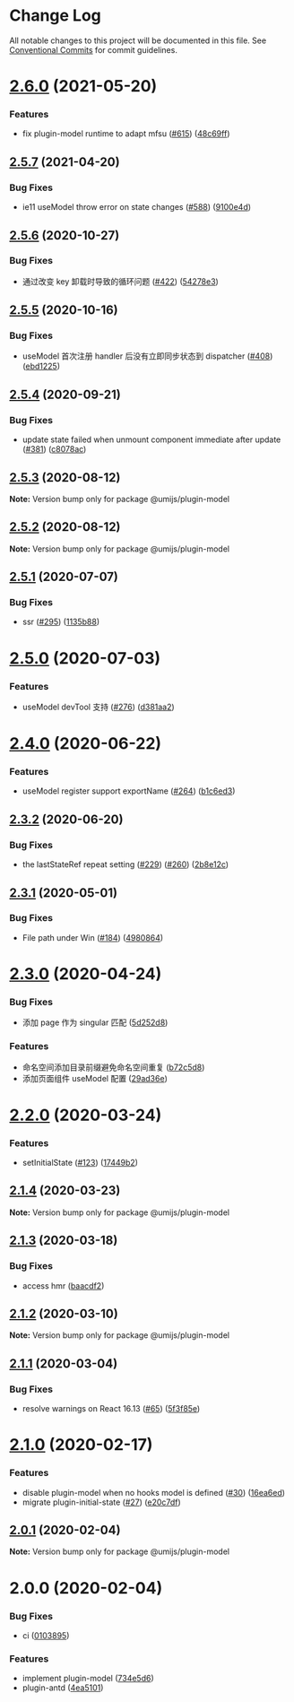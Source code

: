 # Change Log

All notable changes to this project will be documented in this file. See [Conventional Commits](https://conventionalcommits.org) for commit guidelines.

# [2.6.0](https://github.com/umijs/plugins/compare/@umijs/plugin-model@2.5.7...@umijs/plugin-model@2.6.0) (2021-05-20)

### Features

- fix plugin-model runtime to adapt mfsu ([#615](https://github.com/umijs/plugins/issues/615)) ([48c69ff](https://github.com/umijs/plugins/commit/48c69ff2a296243045ea763aa857016da8e91379))

## [2.5.7](https://github.com/umijs/plugins/compare/@umijs/plugin-model@2.5.6...@umijs/plugin-model@2.5.7) (2021-04-20)

### Bug Fixes

- ie11 useModel throw error on state changes ([#588](https://github.com/umijs/plugins/issues/588)) ([9100e4d](https://github.com/umijs/plugins/commit/9100e4d9364edaae17c0b12a6f69f8918dbbb639))

## [2.5.6](https://github.com/umijs/plugins/compare/@umijs/plugin-model@2.5.5...@umijs/plugin-model@2.5.6) (2020-10-27)

### Bug Fixes

- 通过改变 key 卸载时导致的循环问题 ([#422](https://github.com/umijs/plugins/issues/422)) ([54278e3](https://github.com/umijs/plugins/commit/54278e3c96dc33b722eb49c8839db4f6cfb30533))

## [2.5.5](https://github.com/umijs/plugins/compare/@umijs/plugin-model@2.5.4...@umijs/plugin-model@2.5.5) (2020-10-16)

### Bug Fixes

- useModel 首次注册 handler 后没有立即同步状态到 dispatcher ([#408](https://github.com/umijs/plugins/issues/408)) ([ebd1225](https://github.com/umijs/plugins/commit/ebd122517827bc55604cf74fd5f0800fe668fc2e))

## [2.5.4](https://github.com/umijs/plugins/compare/@umijs/plugin-model@2.5.3...@umijs/plugin-model@2.5.4) (2020-09-21)

### Bug Fixes

- update state failed when unmount component immediate after update ([#381](https://github.com/umijs/plugins/issues/381)) ([c8078ac](https://github.com/umijs/plugins/commit/c8078ac31ef9df6d501aa3074f116dfe569afb26))

## [2.5.3](https://github.com/umijs/plugins/compare/@umijs/plugin-model@2.5.2...@umijs/plugin-model@2.5.3) (2020-08-12)

**Note:** Version bump only for package @umijs/plugin-model

## [2.5.2](https://github.com/umijs/plugins/compare/@umijs/plugin-model@2.5.1...@umijs/plugin-model@2.5.2) (2020-08-12)

**Note:** Version bump only for package @umijs/plugin-model

## [2.5.1](https://github.com/umijs/plugins/compare/@umijs/plugin-model@2.5.0...@umijs/plugin-model@2.5.1) (2020-07-07)

### Bug Fixes

- ssr ([#295](https://github.com/umijs/plugins/issues/295)) ([1135b88](https://github.com/umijs/plugins/commit/1135b881f179973ad33a52fb7636fb2b57c874c2))

# [2.5.0](https://github.com/umijs/plugins/compare/@umijs/plugin-model@2.4.0...@umijs/plugin-model@2.5.0) (2020-07-03)

### Features

- useModel devTool 支持 ([#276](https://github.com/umijs/plugins/issues/276)) ([d381aa2](https://github.com/umijs/plugins/commit/d381aa230c33545aa12614caa3a627852d142972))

# [2.4.0](https://github.com/umijs/plugins/compare/@umijs/plugin-model@2.3.2...@umijs/plugin-model@2.4.0) (2020-06-22)

### Features

- useModel register support exportName ([#264](https://github.com/umijs/plugins/issues/264)) ([b1c6ed3](https://github.com/umijs/plugins/commit/b1c6ed373acae333cf5729af9757a6243103d293))

## [2.3.2](https://github.com/umijs/plugins/compare/@umijs/plugin-model@2.3.1...@umijs/plugin-model@2.3.2) (2020-06-20)

### Bug Fixes

- the lastStateRef repeat setting ([#229](https://github.com/umijs/plugins/issues/229)) ([#260](https://github.com/umijs/plugins/issues/260)) ([2b8e12c](https://github.com/umijs/plugins/commit/2b8e12c6618bc7df05b8df11dde270331c1a606a))

## [2.3.1](https://github.com/umijs/plugins/compare/@umijs/plugin-model@2.3.0...@umijs/plugin-model@2.3.1) (2020-05-01)

### Bug Fixes

- File path under Win ([#184](https://github.com/umijs/plugins/issues/184)) ([4980864](https://github.com/umijs/plugins/commit/49808646b6991ce13cdced37102bb4b61ce378e7))

# [2.3.0](https://github.com/umijs/plugins/compare/@umijs/plugin-model@2.2.0...@umijs/plugin-model@2.3.0) (2020-04-24)

### Bug Fixes

- 添加 page 作为 singular 匹配 ([5d252d8](https://github.com/umijs/plugins/commit/5d252d85fd1643e5f829f59d75486b8ff79ec4cb))

### Features

- 命名空间添加目录前缀避免命名空间重复 ([b72c5d8](https://github.com/umijs/plugins/commit/b72c5d8497333df3f7c509d26347b28525a99b4b))
- 添加页面组件 useModel 配置 ([29ad36e](https://github.com/umijs/plugins/commit/29ad36e27234458a6111b5ee8bfb0244ed7acb0f))

# [2.2.0](https://github.com/umijs/plugins/compare/@umijs/plugin-model@2.1.4...@umijs/plugin-model@2.2.0) (2020-03-24)

### Features

- setInitialState ([#123](https://github.com/umijs/plugins/issues/123)) ([17449b2](https://github.com/umijs/plugins/commit/17449b26f227347f909116cd33f7dccfe2d56013))

## [2.1.4](https://github.com/umijs/plugins/compare/@umijs/plugin-model@2.1.3...@umijs/plugin-model@2.1.4) (2020-03-23)

**Note:** Version bump only for package @umijs/plugin-model

## [2.1.3](https://github.com/umijs/plugins/compare/@umijs/plugin-model@2.1.2...@umijs/plugin-model@2.1.3) (2020-03-18)

### Bug Fixes

- access hmr ([baacdf2](https://github.com/umijs/plugins/commit/baacdf22bf84682c90698d722866aa8fe6f8edb9))

## [2.1.2](https://github.com/umijs/plugins/compare/@umijs/plugin-model@2.1.1...@umijs/plugin-model@2.1.2) (2020-03-10)

**Note:** Version bump only for package @umijs/plugin-model

## [2.1.1](https://github.com/umijs/plugins/compare/@umijs/plugin-model@2.1.0...@umijs/plugin-model@2.1.1) (2020-03-04)

### Bug Fixes

- resolve warnings on React 16.13 ([#65](https://github.com/umijs/plugins/issues/65)) ([5f3f85e](https://github.com/umijs/plugins/commit/5f3f85ec3ddc24a581b09caad1c93fc14b70101b))

# [2.1.0](https://github.com/umijs/plugins/compare/@umijs/plugin-model@2.0.1...@umijs/plugin-model@2.1.0) (2020-02-17)

### Features

- disable plugin-model when no hooks model is defined ([#30](https://github.com/umijs/plugins/issues/30)) ([16ea6ed](https://github.com/umijs/plugins/commit/16ea6ed2e891d16ee6c01c2895a9f8fd82d44a9c))
- migrate plugin-initial-state ([#27](https://github.com/umijs/plugins/issues/27)) ([e20c7df](https://github.com/umijs/plugins/commit/e20c7df769411d003366c150bb38ff438b9d56fc))

## [2.0.1](https://github.com/umijs/plugins/compare/@umijs/plugin-model@0.1.0...@umijs/plugin-model@2.0.1) (2020-02-04)

**Note:** Version bump only for package @umijs/plugin-model

# 2.0.0 (2020-02-04)

### Bug Fixes

- ci ([0103895](https://github.com/umijs/plugins/commit/0103895dc6f4cf63bb8e0da120494b2d7e40af01))

### Features

- implement plugin-model ([734e5d6](https://github.com/umijs/plugins/commit/734e5d6264628376ac0219e97f434693db61e9d5))
- plugin-antd ([4ea5101](https://github.com/umijs/plugins/commit/4ea510187687fb9ce45449c6a6bb07182b761edc))
